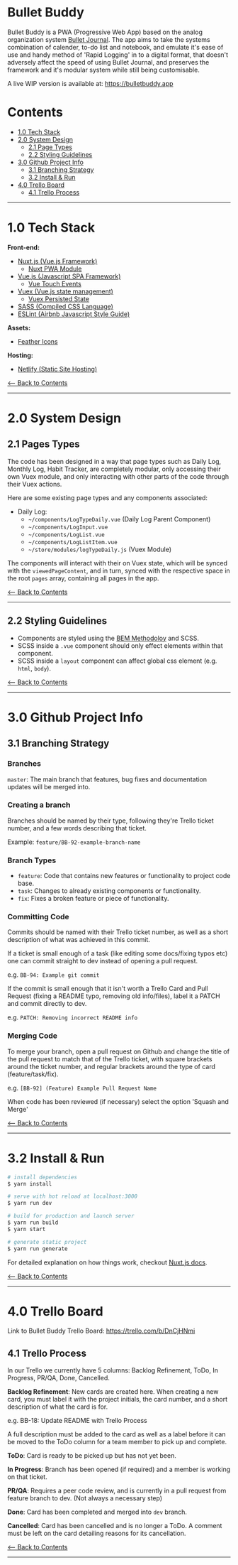 # Bullet Buddy

Bullet Buddy is a PWA (Progressive Web App) based on the analog organization system 
[Bullet Journal](http://bulletjournal.com/). The 
app aims to take the systems combination of calender, to-do list and notebook,
and emulate it's ease of use and handy method of 'Rapid Logging' in to a digital
format, that doesn't adversely affect the speed of using Bullet Journal, and
preserves the framework and it's modular system while still being customisable.

A live WIP version is available at: https://bulletbuddy.app

<div id="contents" />

# Contents

- [1.0 Tech Stack](#1.0)
- [2.0 System Design](#2.0)
  - [2.1 Page Types](#2.1)
  - [2.2 Styling Guidelines](#2.2)
- [3.0 Github Project Info](#3.0)
  - [3.1 Branching Strategy](#3.1)
  - [3.2 Install & Run](#3.2)
- [4.0 Trello Board](#4.0)
  - [4.1 Trello Process](#4.1)

---

<div id="1.0" />

# 1.0 Tech Stack

**Front-end:**

- [Nuxt.js (Vue.js Framework)](https://nuxtjs.org/guide)
  - [Nuxt PWA Module](https://github.com/nuxt-community/pwa-module)
- [Vue.js (Javascript SPA Framework)](https://vuejs.org/)
  - [Vue Touch Events](https://www.npmjs.com/package/vue2-touch-events)
- [Vuex (Vue.js state management)](https://vuex.vuejs.org/en/)
  - [Vuex Persisted State](https://github.com/robinvdvleuten/vuex-persistedstate)
- [SASS (Compiled CSS Language)](http://sass-lang.com/)
- [ESLint (Airbnb Javascript Style Guide)](https://github.com/airbnb/javascript)

**Assets:**

- [Feather Icons](https://feathericons.com/)

**Hosting:**

- [Netlify (Static Site Hosting)](https://www.netlify.com/)


[<-- Back to Contents](#contents)

---

<div id="2.0" />

# 2.0 System Design

<div id="2.1" />

## 2.1 Pages Types

The code has been designed in a way that page types such as Daily Log, Monthly
Log, Habit Tracker, are completely modular, only accessing their own Vuex
module, and only interacting with other parts of the code through their Vuex actions.

Here are some existing page types and any components associated:

- Daily Log:
  - `~/components/LogTypeDaily.vue` (Daily Log Parent Component)
  - `~/components/LogInput.vue`
  - `~/components/LogList.vue`
  - `~/components/LogListItem.vue`
  - `~/store/modules/logTypeDaily.js` (Vuex Module)

The components will interact with their on Vuex state, which will be synced with
the `viewedPageContent`, and in turn, synced with the respective space in the
root `pages` array, containing all pages in the app.

[<-- Back to Contents](#contents)

---

<div id="2.2" />

## 2.2 Styling Guidelines

- Components are styled using the 
  [BEM Methodoloy](http://getbem.com/introduction/) and SCSS. 
- SCSS inside a `.vue` component should only effect elements within 
  that component.
- SCSS inside a `layout` component can affect global css element (e.g. `html`,
  `body`).

[<-- Back to Contents](#contents)

---

<div id="3.0" />

# 3.0 Github Project Info

<div id="3.1" />

## 3.1 Branching Strategy

### Branches

`master`: The main branch that features, bug fixes and documentation updates
will be merged into.

### Creating a branch

Branches should be named by their type, following they're Trello ticket number,
and a few words describing that ticket.

Example: `feature/BB-92-example-branch-name`

### Branch Types

- `feature`: Code that contains new features or functionality to project code base.
- `task`: Changes to already existing components or functionality.
- `fix`: Fixes a broken feature or piece of functionality.

### Committing Code

Commits should be named with their Trello ticket number, as well as a short
description of what was achieved in this commit.

If a ticket is small enough of a task (like editing some docs/fixing typos etc)
one can commit straight to dev instead of opening a pull request.

e.g. `BB-94: Example git commit`

If the commit is small enough that it isn't worth a Trello Card and Pull Request
(fixing a README typo, removing old info/files), label it a PATCH and commit 
directly to dev.

e.g. `PATCH: Removing incorrect README info`

### Merging Code

To merge your branch, open a pull request on Github and change the title of the
pull request to match that of the Trello ticket, with square brackets around the
ticket number, and regular brackets around the type of card (feature/task/fix).

e.g. `[BB-92] (Feature) Example Pull Request Name`

When code has been reviewed (if necessary) select the option 'Squash and Merge'

[<-- Back to Contents](#contents)

---

<div id="3.2" />

# 3.2 Install & Run

``` bash
# install dependencies
$ yarn install

# serve with hot reload at localhost:3000
$ yarn run dev

# build for production and launch server
$ yarn run build
$ yarn start

# generate static project
$ yarn run generate
```

For detailed explanation on how things work, checkout [Nuxt.js docs](https://nuxtjs.org).

[<-- Back to Contents](#contents)

---

<div id="4.0" />

# 4.0 Trello Board

Link to Bullet Buddy Trello Board: https://trello.com/b/DnCjHNmi

<div id="4.1" />

## 4.1 Trello Process

In our Trello we currently have 5 columns: Backlog Refinement, ToDo, In
Progress, PR/QA, Done, Cancelled.

**Backlog Refinement**: New cards are created here. When creating a new card, you must label it with the
project initials, the card number, and a short description of what the card is
for.

e.g. BB-18: Update README with Trello Process

A full description must be added to the card as well as a label before it can be
moved to the ToDo column for a team member to pick up and complete.

**ToDo**: Card is ready to be picked up but has not yet been.

**In Progress**: Branch has been opened (if required) and a member is working on that ticket.

**PR/QA**: Requires a peer code review, and is currently in a  pull request from feature
branch to dev. (Not always a necessary step)

**Done**: Card has been completed and merged into `dev` branch.

**Cancelled**: Card has been cancelled and is no longer a ToDo. A comment must
be left on the card detailing reasons for its cancellation.


[<-- Back to Contents](#contents)

---
